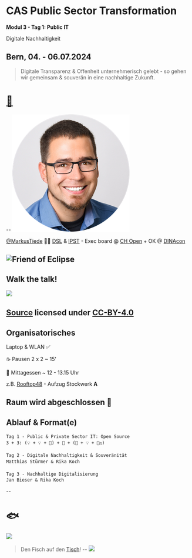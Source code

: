 # CAS Public Sector Transformation

**Modul 3 - Tag 1: Public IT**

Digitale Nachhaltigkeit

Bern, 04. - 06.07.2024
--
> Digitale Transparenz & Offenheit unternehmerisch gelebt - so gehen wir gemeinsam & souverän in eine nachhaltige Zukunft.

# [🌱](http://www.mtiede.de)
--
![me](https://github.com/MarkusTiede/about/raw/main/img/me-circle.png)

[@MarkusTiede](https://twitter.com/MarkusTiede) 👨‍🏫 [DSL](https://www.bfh.ch/de/forschung/forschungsbereiche/digital-sustainability-lab/) & [IPST](https://www.bfh.ch/de/forschung/forschungsbereiche/public-sector-transformation/) - Exec board @ [CH Open](https://www.ch-open.ch) + OK @ [DINAcon](https://dinacon.ch)

![Friend of Eclipse](https://www.eclipse.org/community/newsletter/imagesmisc/frendsEclipse.png "Friend of Eclipse")
--
<!-- .element: data-background-color="SeaGreen" -->

## Walk the talk!

![](http://api.qrserver.com/v1/create-qr-code/?color=000000&bgcolor=FFFFFF&data=https%3A%2F%2Fgithub.com%2Fdigital-sustainability%2Fcas-pst&qzone=0&margin=0&size=400x400&ecc=L)

[Source](https://github.com/digital-sustainability/cas-pst) licensed under [CC-BY-4.0](https://creativecommons.org/licenses/by/4.0/)
---
## Organisatorisches

Laptop & WLAN ✅

☕ Pausen 2 x 2 ~ 15' 

🥗 Mittagessen ~ 12 - 13.15 Uhr

z.B. [Rooftop48](https://www.bfh.ch/de/ueber-die-bfh/standorte-infrastruktur/restaurants/cafeteria-schwarztorstrasse/) - Aufzug Stockwerk **A**

Raum wird abgeschlossen 🔐
---
## Ablauf & Format(e)

```md [1,4,7|1-2|4-5|7-8|]
Tag 1 - Public & Private Sector IT: Open Source
3 + 3: (💡 + 💡 + 💪) + 🥗 + (💪 + 💡 + 👨‍⚖️)

Tag 2 - Digitale Nachhaltigkeit & Souveränität
Matthias Stürmer & Rika Koch

Tag 3 - Nachhaltige Digitalisierung
Jan Bieser & Rika Koch
```
--
<!-- .element: data-background-color="SeaGreen" -->
# 🐟

![](http://api.qrserver.com/v1/create-qr-code/?color=000000&amp;bgcolor=FFFFFF&amp;data=https%3A%2F%2Fetherpad.wikimedia.org%2Fp%2Fbfh-cas-pst-24-modul-3-fish&amp;qzone=1&amp;margin=0&amp;size=300x300&amp;ecc=L)

> Den Fisch auf den [Tisch](https://etherpad.wikimedia.org/p/bfh-cas-pst-24-modul-3-fish)!
--
[![](https://images.unsplash.com/photo-1616367358396-2a923897eac0?ixlib=rb-4.0.3&ixid=M3wxMjA3fDB8MHxwaG90by1wYWdlfHx8fGVufDB8fHx8fA%3D%3D&auto=format&fit=crop&w=800&q=80)](https://unsplash.com/de/fotos/6Ib0XmJ_zTs)
